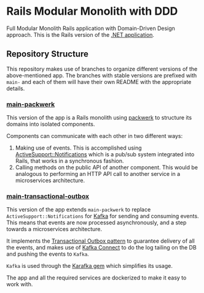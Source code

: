 # Rails Modular Monolith with DDD

Full Modular Monolith Rails application with Domain-Driven Design approach. This is the Rails version of the [.NET application](https://github.com/kgrzybek/modular-monolith-with-ddd).

## Repository Structure

This repository makes use of branches to organize different versions of the above-mentioned app. The branches with stable versions are prefixed with `main-` and each of them will have their own README with the appropriate details.

### [main-packwerk](https://github.com/rootstrap/rails-modular-monolith-with-ddd/tree/main-packwerk)

This version of the app is a Rails monolith using [packwerk](https://github.com/Shopify/packwerk) to structure its domains into isolated components.

Components can communicate with each other in two different ways:
1. Making use of events. This is accomplished using [ActiveSupport::Notifications](https://api.rubyonrails.org/classes/ActiveSupport/Notifications.html) which is a pub/sub system integrated into Rails, that works in a synchronous fashion.
2. Calling methods on the public API of another component. This would be analogous to performing an HTTP API call to another service in a microservices architecture.

### [main-transactional-outbox](https://github.com/rootstrap/rails-modular-monolith-with-ddd/tree/main-transactional-outbox)

This version of the app extends `main-packwerk` to replace `ActiveSupport::Notifications` for [Kafka](https://kafka.apache.org/) for sending and consuming events. This means that events are now processed asynchronously, and a step towards a microservices architecture.

It implements the [Transactional Outbox pattern](https://microservices.io/patterns/data/transactional-outbox.html) to guarantee delivery of all the events, and makes use of [Kafka Connect](https://docs.confluent.io/platform/current/connect/index.html) to do the log tailing on the DB and pushing the events to `Kafka`.

`Kafka` is used through the [Karafka gem](https://github.com/karafka/karafka) which simplifies its usage.

The app and all the required services are dockerized to make it easy to work with.
